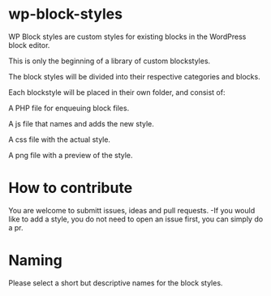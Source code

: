 # wp-block-styles
WP Block styles are custom styles for existing blocks in the WordPress block editor.


This is only the beginning of a library of custom blockstyles.

The block styles will be divided into their respective categories and blocks.

Each blockstyle will be placed in their own folder, and consist of:

A PHP file for enqueuing block files.

A js file that names and adds the new style.

A css file with the actual style.

A png file with a preview of the style.


# How to contribute

You are welcome to submitt issues, ideas and pull requests.
-If you would like to add a style, you do not need to open an issue first, you can simply do a pr.


# Naming

Please select a short but descriptive names for the block styles.


